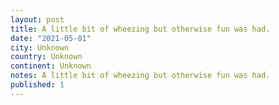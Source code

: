 ```yaml
---
layout: post
title: A little bit of wheezing but otherwise fun was had.
date: "2021-05-01"
city: Unknown
country: Unknown
continent: Unknown
notes: A little bit of wheezing but otherwise fun was had.
published: 1
---
```


